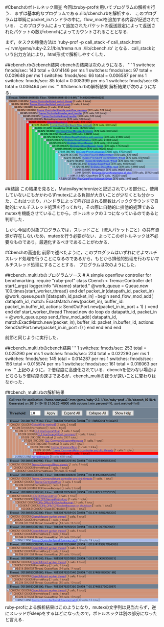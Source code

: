 #Cbenchのボトルネック調査
今回はruby-profを用いてプログラムの解析を行う．
まずは基本的なプログラムである./lib/cbench.rbを解析する．
このプログラムは単純にpacket_inハンドラの中に，flow_modを追加する内容が記述されている．
このプログラムによって追加されたパケットの返送設定によって返送されたパケットの数がcbenchによってカウントされることとなる．

まず，タスクの稼働方法は
'ruby-prof -p call_stack -f call_stack.html ~/.rvm/gems/ruby-2.2.1/bin/trema run ./lib/cbench.rb'
となる．call_stackという出力方法により，html形式で解析しやすくした．

##cbench.rbのcbench結果
cbenchの結果は次のようになる．
'''
1   switches: fmods/sec:  143   total = 0.014146 per ms
1   switches: fmods/sec:  97   total = 0.009648 per ms
1   switches: fmods/sec:  66   total = 0.006587 per ms
1   switches: fmods/sec:  85   total = 0.008399 per ms
1   switches: fmods/sec:  65   total = 0.006464 per ms
'''
##cbench.rbの解析結果
解析結果が次のようになる．
![cbench.rbの解析結果](./cbenh.PNG)

##結論
この結果を見ると，Mutex#synchronizeと記述されている部分に，使用していないにもかかわらずmutexによる負担が大きいことが少なくとも分かった．これはつまり，ハンドラによって呼び出される関数はバックグラウンドで自動的にマルチスレッド処理を行っており，その際に自動的に排他的処理であるmutexを機能させていることから，ボトルネックの１つになっているのであると判断した．

しかし今回の対象プログラムでは，スレッドごと（流入パケットごと）の共有資源が存在しないため，mutexを行う必要がない．よってこのボトルネックは不必要なものであり，最適化するべきであることがわかる．

#Cbenchの高速化
前節で述べたように，このプログラムはいずれにせよマルチスレッド処理を行うことになるのであるから，もとから排他的処理を行わないマルチスレッド処理にすることとする．
プログラムは次のようにした．

##cbench_multi.rbのプログラムソース
	# A simple openflow controller for benchmarking.
	require "ruby-prof"
	class Cbench < Trema::Controller
	  def start(_args)
	    logger.info "#{name} started."
	    @work_queue = Queue.new
	    100.times{start_worker_thread}
	  end
	  def packet_in(datapath_id, packet_in)
	    @work_queue.push [datapath_id,packet_in]
	=begin
	    send_flow_mod_add(
	      datapath_id,
	      match: ExactMatch.new(packet_in),
	      buffer_id: packet_in.buffer_id,
	      actions: SendOutPort.new(packet_in.in_port + 1)
	    )
	=end
	  end
	  def start_worker_thread
	    Thread.new do
	      loop do
	        datapath_id, packet_in = @work_queue.pop
		send_flow_mod_add(
		  datapath_id,
		  match:ExactMatch.new(packet_in),
		  buffer_id: packet_in.buffer_id,
		  actions: SendOutPort.new(packet_in.in_port+1)
		)
	      end
	    end
	  end
	end
	
前節と同じように実行した．

##cbench_multi.rbのcbench結果
'''
1   switches: fmods/sec:  253   total = 0.025290 per ms
1   switches: fmods/sec:  224   total = 0.022280 per ms
1   switches: fmods/sec:  145   total = 0.014287 per ms
1   switches: fmods/sec:  156   total = 0.015574 per ms
1   switches: fmods/sec:  161   total = 0.016063 per ms
'''
上記のように，２倍程度に高速化されている．cbenchを使わない場合はどちらも５倍程度の速さであるが，cbench_multiのほうが速いことに変わりはなかった．

##cbench_multi.rbの解析結果
![cbench_multi.rbの解析結果](./cbench_multi.PNG)
ruby-profによる解析結果はこのようになり，mutexの文字列は見当たらず，逆にスレッドがsleepをするほどになったので，ボトルネックは別の部分になったと言える．


